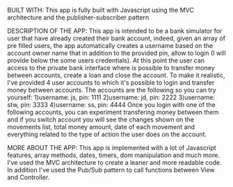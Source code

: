 BUILT WITH:
This app is fully built with Javascript using the MVC architecture and the publisher-subscriber pattern

DESCRIPTION OF THE APP:
This app is intended to be a bank simulator for user that have already created their bank account, indeed, given an array of pre filled users, the app automatically creates a username based on the account owner name that in addition to the provided pin, allow to login (I will provide below the some users credentials).
At this point the user can access to the private bank interface where is possible to transfer money between accounts, create a loan and close the account.
To make it realistic, I've provided 4 user accounts to which it's possible to login and transfer money between accounts. The accounts are the following so you can try yourself:
1)username: js, pin: 1111
2)username: jd, pin: 2222
3)username: stw, pin: 3333
4)username: ss, pin: 4444
Once you login with one of the following accounts, you can experiment transfering money between them and if you switch account you will see the changes shown on the movements list, total money amount, date of each movement and everything related to the type of action the user does on the account.

MORE ABOUT THE APP:
This app is implemented with a lot of Javascript features, array methods, dates, timers, dom manipulation and much more. I've used the MVC architecture to create a leaner and more readable code. In addition I've used the Pub/Sub pattern to call functions between View and Controller.
